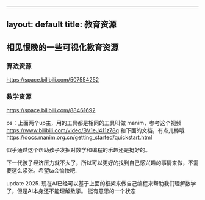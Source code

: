 
---
layout: default
title: 教育资源
---

## 相见恨晚的一些可视化教育资源

### 算法资源
https://space.bilibili.com/507554252

### 数学资源
https://space.bilibili.com/88461692



ps：上面两个up主，用的工具都是相同的工具叫做 manim，参考这个视频
https://www.bilibili.com/video/BV1eJ411z78q
和下面的文档，有点儿棒哦
https://docs.manim.org.cn/getting_started/quickstart.html

似乎通过这个帮助孩子发掘对数学和编程的乐趣还是挺好的。

下一代孩子经济压力就不大了，所以可以更好的找到自己感兴趣的事情来做，不需要这么紧张。希望ta会愉快吧.

update 2025.
现在AI已经可以基于上面的框架来做自己编程来帮助我们理解数学了，但是AI本身还不能理解数学。 挺有意思的一个状态

